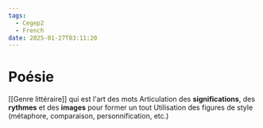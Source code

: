 ```yaml
---
tags:
  - Cegep2
  - French
date: 2025-01-27T03:11:20
---
```


# Poésie

[[Genre littéraire]] qui est l'art des mots
Articulation des **significations**, des **rythmes** et des **images** pour former un tout
Utilisation des figures de style (métaphore, comparaison, personnification, etc.)